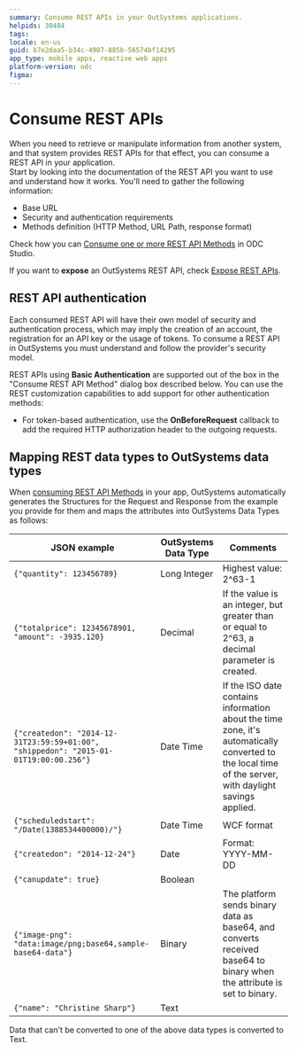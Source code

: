 ```yaml
---
summary: Consume REST APIs in your OutSystems applications.
helpids: 30484
tags: 
locale: en-us
guid: b7e2daa5-b34c-4907-885b-56574bf14295
app_type: mobile apps, reactive web apps
platform-version: odc
figma:
---
```


# Consume REST APIs

When you need to retrieve or manipulate information from another system, and that system provides REST APIs for that effect, you can consume a REST API in your application.  
Start by looking into the documentation of the REST API you want to use and understand how it works. You'll need to gather the following information:

* Base URL
* Security and authentication requirements
* Methods definition (HTTP Method, URL Path, response format)

Check how you can [Consume one or more REST API Methods](consume-a-rest-api.md) in ODC Studio.

<div class="info" markdown="1">

If you want to **expose** an OutSystems REST API, check [Expose REST APIs](../exposing_rest/intro.md).

</div>

## REST API authentication

Each consumed REST API will have their own model of security and authentication process, which may imply the creation of an account, the registration for an API key or the usage of tokens. To consume a REST API in OutSystems you must understand and follow the provider's security model.

REST APIs using **Basic Authentication** are supported out of the box in the "Consume REST API Method" dialog box described below. You can use the REST customization capabilities to add support for other authentication methods:

* For token-based authentication, use the **OnBeforeRequest** callback to add the required HTTP authorization header to the outgoing requests. 

## Mapping REST data types to OutSystems data types

When [consuming REST API Methods](<./consume-a-rest-api.md>) in your app, OutSystems automatically generates the Structures for the Request and Response from the example you provide for them and maps the attributes into OutSystems Data Types as follows:

| JSON example | OutSystems Data Type | Comments |
| ---| ---| ---- |
| `{"quantity": 123456789}`| Long Integer | Highest value: 2^63-1 |
| `{"totalprice": 12345678901, "amount": -3935.120}`| Decimal | If the value is an integer, but greater than or equal to 2^63, a decimal parameter is created. |
| `{"createdon": "2014-12-31T23:59:59+01:00", "shippedon": "2015-01-01T19:00:00.256"}` | Date Time | If the ISO date contains information about the time zone, it's automatically converted to the local time of the server, with daylight savings applied. |
| `{"scheduledstart": "/Date(1388534400000)/"}`| Date Time | WCF format |
| `{"createdon": "2014-12-24"}`| Date | Format: YYYY-MM-DD |
| `{"canupdate": true}`| Boolean |  |
| `{"image-png": "data:image/png;base64,sample-base64-data"}`| Binary | The platform sends binary data as base64, and converts received base64 to binary when the attribute is set to binary. |
| `{"name": "Christine Sharp"}`| Text | |

Data that can't be converted to one of the above data types is converted to Text.
